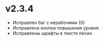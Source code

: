 # v2.3.4
- Исправлен баг с нерабочими {0}
- Исправлена кнопка повышения уровня
- Исправлены шрифты в тексте песен

